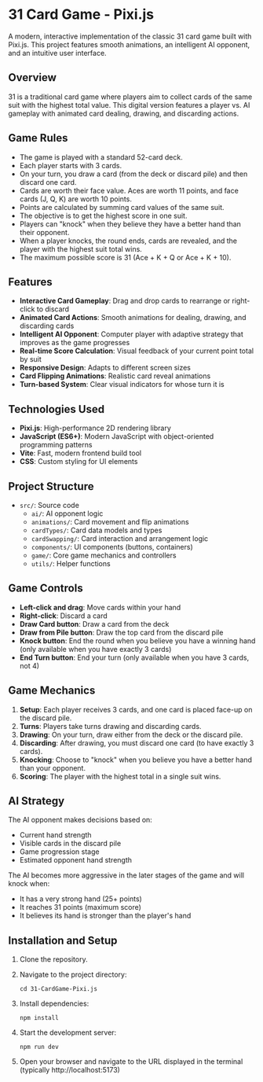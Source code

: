 # 31 Card Game - Pixi.js

A modern, interactive implementation of the classic 31 card game built with Pixi.js. This project features smooth animations, an intelligent AI opponent, and an intuitive user interface.

## Overview

31 is a traditional card game where players aim to collect cards of the same suit with the highest total value. This digital version features a player vs. AI gameplay with animated card dealing, drawing, and discarding actions.

## Game Rules

- The game is played with a standard 52-card deck.
- Each player starts with 3 cards.
- On your turn, you draw a card (from the deck or discard pile) and then discard one card.
- Cards are worth their face value. Aces are worth 11 points, and face cards (J, Q, K) are worth 10 points.
- Points are calculated by summing card values of the same suit.
- The objective is to get the highest score in one suit.
- Players can "knock" when they believe they have a better hand than their opponent.
- When a player knocks, the round ends, cards are revealed, and the player with the highest suit total wins.
- The maximum possible score is 31 (Ace + K + Q or Ace + K + 10).

## Features

- **Interactive Card Gameplay**: Drag and drop cards to rearrange or right-click to discard
- **Animated Card Actions**: Smooth animations for dealing, drawing, and discarding cards
- **Intelligent AI Opponent**: Computer player with adaptive strategy that improves as the game progresses
- **Real-time Score Calculation**: Visual feedback of your current point total by suit
- **Responsive Design**: Adapts to different screen sizes
- **Card Flipping Animations**: Realistic card reveal animations
- **Turn-based System**: Clear visual indicators for whose turn it is

## Technologies Used

- **Pixi.js**: High-performance 2D rendering library
- **JavaScript (ES6+)**: Modern JavaScript with object-oriented programming patterns
- **Vite**: Fast, modern frontend build tool
- **CSS**: Custom styling for UI elements

## Project Structure

- `src/`: Source code
  - `ai/`: AI opponent logic
  - `animations/`: Card movement and flip animations
  - `cardTypes/`: Card data models and types
  - `cardSwapping/`: Card interaction and arrangement logic
  - `components/`: UI components (buttons, containers)
  - `game/`: Core game mechanics and controllers
  - `utils/`: Helper functions

## Game Controls

- **Left-click and drag**: Move cards within your hand
- **Right-click**: Discard a card
- **Draw Card button**: Draw a card from the deck
- **Draw from Pile button**: Draw the top card from the discard pile
- **Knock button**: End the round when you believe you have a winning hand (only available when you have exactly 3 cards)
- **End Turn button**: End your turn (only available when you have 3 cards, not 4)

## Game Mechanics

1. **Setup**: Each player receives 3 cards, and one card is placed face-up on the discard pile.
2. **Turns**: Players take turns drawing and discarding cards.
3. **Drawing**: On your turn, draw either from the deck or the discard pile.
4. **Discarding**: After drawing, you must discard one card (to have exactly 3 cards).
5. **Knocking**: Choose to "knock" when you believe you have a better hand than your opponent.
6. **Scoring**: The player with the highest total in a single suit wins.

## AI Strategy

The AI opponent makes decisions based on:
- Current hand strength
- Visible cards in the discard pile
- Game progression stage
- Estimated opponent hand strength

The AI becomes more aggressive in the later stages of the game and will knock when:
- It has a very strong hand (25+ points)
- It reaches 31 points (maximum score)
- It believes its hand is stronger than the player's hand

## Installation and Setup

1. Clone the repository.

2. Navigate to the project directory:
   ```
   cd 31-CardGame-Pixi.js
   ```

3. Install dependencies:
   ```
   npm install
   ```

4. Start the development server:
   ```
   npm run dev 
   ```

5. Open your browser and navigate to the URL displayed in the terminal (typically http://localhost:5173)

